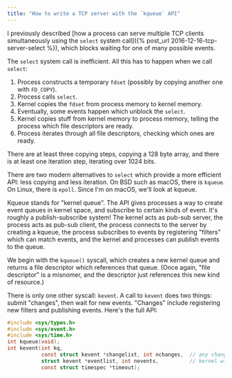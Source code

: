 ```yaml
---
title: "How to write a TCP server with the `kqueue` API"
---
```


I previously described [how a process can serve multiple TCP clients simultaneously using the `select` system call]({% post_url 2016-12-16-tcp-server-select %}), which blocks waiting for one of many possible events.

The `select` system call is inefficient. All this has to happen when we call `select`:

1. Process constructs a temporary `fdset` (possibly by copying another one with `FD_COPY`).
1. Process calls `select`.
1. Kernel copies the `fdset` from process memory to kernel memory.
1. Eventually, some events happen which unblock the `select`.
1. Kernel copies stuff from kernel memory to process memory, telling the process which file descriptors are ready.
1. Process iterates through all file descriptors, checking which ones are ready.

There are at least three copying steps, copying a 128 byte array, and there is at least one iteration step, iterating over 1024 bits.

There are two modern alternatives to `select` which provide a more efficient API: less copying and less iteration. On BSD such as macOS, there is `kqueue`. On Linux, there is `epoll`. Since I'm on macOS, we'll look at kqueue.

Kqueue stands for "kernel queue". The API gives processes a way to create event queues in kernel space, and subscribe to certain kinds of event. It's roughly a publish-subscribe system! The kernel acts as pub-sub server, the process acts as pub-sub client, the process connects to the server by creating a kqueue, the process subscribes to events by registering "filters" which can match events, and the kernel and processes can publish events to the queue.

We begin with the `kqueue()` syscall, which creates a new kernel queue and returns a file descriptor which references that queue. (Once again, "file descriptor" is a misnomer, and the descriptor just references this new kind of resource.)

There is only one other syscall: `kevent`. A call to `kevent` does two things: submit "changes", then wait for new events. "Changes" include registering new filters and publishing events. Here's the full API:

```c
#include <sys/types.h>
#include <sys/event.h>
#include <sys/time.h>
int kqueue(void);
int kevent(int kq,
           const struct kevent *changelist, int nchanges,  // any changes to register (can be NULL/0)
           struct kevent *eventlist, int nevents,          // kernel will put events here if not NULL/0
           const struct timespec *timeout);
```
